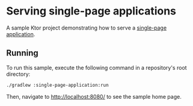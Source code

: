 # Serving single-page applications

A sample Ktor project demonstrating how to serve a [single-page application](https://ktor.io/docs/serving-spa.html).

## Running

To run this sample, execute the following command in a repository's root directory:

```bash
./gradlew :single-page-application:run
```
 
Then, navigate to [http://localhost:8080/](http://localhost:8080/) to see the sample home page.  
